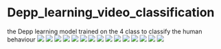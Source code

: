 # Depp_learning_video_classification
the Depp learning model trained on the 4 class to classify the human behaviour
<img src="https://github.com/VAIBHAV0526/Depp_learning_video_classification/blob/main/video%20classification/1.jpg"/>
<img src="https://github.com/VAIBHAV0526/Depp_learning_video_classification/blob/main/video%20classification/2.jpg"/>
<img src="https://github.com/VAIBHAV0526/Depp_learning_video_classification/blob/main/video%20classification/3.jpg"/>
<img src="https://github.com/VAIBHAV0526/Depp_learning_video_classification/blob/main/video%20classification/4.jpg"/>
<img src="https://github.com/VAIBHAV0526/Depp_learning_video_classification/blob/main/video%20classification/5.jpg"/>
<img src="https://github.com/VAIBHAV0526/Depp_learning_video_classification/blob/main/video%20classification/6.jpg"/>
<img src="https://github.com/VAIBHAV0526/Depp_learning_video_classification/blob/main/video%20classification/7.jpg"/>
<img src="https://github.com/VAIBHAV0526/Depp_learning_video_classification/blob/main/video%20classification/8.jpg"/>
<img src="https://github.com/VAIBHAV0526/Depp_learning_video_classification/blob/main/video%20classification/9.jpg"/>
<img src="https://github.com/VAIBHAV0526/Depp_learning_video_classification/blob/main/video%20classification/10.jpg"/>
<img src="https://github.com/VAIBHAV0526/Depp_learning_video_classification/blob/main/video%20classification/11.jpg"/>
<img src="https://github.com/VAIBHAV0526/Depp_learning_video_classification/blob/main/video%20classification/12.jpg"/>
<img src="https://github.com/VAIBHAV0526/Depp_learning_video_classification/blob/main/video%20classification/13.jpg"/>
<img src="https://github.com/VAIBHAV0526/Depp_learning_video_classification/blob/main/video%20classification/14.jpg"/>
<img src="https://github.com/VAIBHAV0526/Depp_learning_video_classification/blob/main/video%20classification/15.jpg"/>


